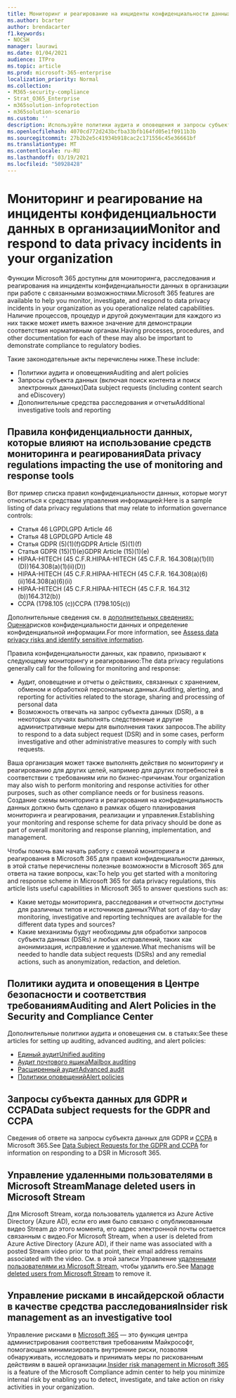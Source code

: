 ```yaml
---
title: Мониторинг и реагирование на инциденты конфиденциальности данных в организации
ms.author: bcarter
author: brendacarter
f1.keywords:
- NOCSH
manager: laurawi
ms.date: 01/04/2021
audience: ITPro
ms.topic: article
ms.prod: microsoft-365-enterprise
localization_priority: Normal
ms.collection:
- M365-security-compliance
- Strat_O365_Enterprise
- m365solution-infoprotection
- m365solution-scenario
ms.custom: ''
description: Используйте политики аудита и оповещения и запросы субъектов данных для мониторинга инцидентов с личными данными и реагирования на них.
ms.openlocfilehash: 4070cd772d243bcfba33bfb164fd05e1f0911b3b
ms.sourcegitcommit: 27b2b2e5c41934b918cac2c171556c45e36661bf
ms.translationtype: MT
ms.contentlocale: ru-RU
ms.lasthandoff: 03/19/2021
ms.locfileid: "50928428"
---
```

# <a name="monitor-and-respond-to-data-privacy-incidents-in-your-organization"></a><span data-ttu-id="8bbbf-103">Мониторинг и реагирование на инциденты конфиденциальности данных в организации</span><span class="sxs-lookup"><span data-stu-id="8bbbf-103">Monitor and respond to data privacy incidents in your organization</span></span>

<span data-ttu-id="8bbbf-104">Функции Microsoft 365 доступны для мониторинга, расследования и реагирования на инциденты конфиденциальности данных в организации при работе с связанными возможностями.</span><span class="sxs-lookup"><span data-stu-id="8bbbf-104">Microsoft 365 features are available to help you monitor, investigate, and respond to data privacy incidents in your organization as you operationalize related capabilities.</span></span> <span data-ttu-id="8bbbf-105">Наличие процессов, процедур и другой документации для каждого из них также может иметь важное значение для демонстрации соответствия нормативным органам.</span><span class="sxs-lookup"><span data-stu-id="8bbbf-105">Having processes, procedures, and other documentation for each of these may also be important to demonstrate compliance to regulatory bodies.</span></span>

<span data-ttu-id="8bbbf-106">Такие законодательные акты перечислены ниже.</span><span class="sxs-lookup"><span data-stu-id="8bbbf-106">These include:</span></span> 

- <span data-ttu-id="8bbbf-107">Политики аудита и оповещения</span><span class="sxs-lookup"><span data-stu-id="8bbbf-107">Auditing and alert policies</span></span>
- <span data-ttu-id="8bbbf-108">Запросы субъекта данных (включая поиск контента и поиск электронных данных)</span><span class="sxs-lookup"><span data-stu-id="8bbbf-108">Data subject requests (including content search and eDiscovery)</span></span>
- <span data-ttu-id="8bbbf-109">Дополнительные средства расследования и отчеты</span><span class="sxs-lookup"><span data-stu-id="8bbbf-109">Additional investigative tools and reporting</span></span>

## <a name="data-privacy-regulations-impacting-the-use-of-monitoring-and-response-tools"></a><span data-ttu-id="8bbbf-110">Правила конфиденциальности данных, которые влияют на использование средств мониторинга и реагирования</span><span class="sxs-lookup"><span data-stu-id="8bbbf-110">Data privacy regulations impacting the use of monitoring and response tools</span></span>

<span data-ttu-id="8bbbf-111">Вот пример списка правил конфиденциальности данных, которые могут относиться к средствам управления информацией:</span><span class="sxs-lookup"><span data-stu-id="8bbbf-111">Here is a sample listing of data privacy regulations that may relate to information governance controls:</span></span>

- <span data-ttu-id="8bbbf-112">Статья 46 LGPD</span><span class="sxs-lookup"><span data-stu-id="8bbbf-112">LGPD Article 46</span></span>
- <span data-ttu-id="8bbbf-113">Статья 48 LGPD</span><span class="sxs-lookup"><span data-stu-id="8bbbf-113">LGPD Article 48</span></span>
- <span data-ttu-id="8bbbf-114">Статья GDPR (5)(1)(f)</span><span class="sxs-lookup"><span data-stu-id="8bbbf-114">GDPR Article (5)(1)(f)</span></span>
- <span data-ttu-id="8bbbf-115">Статья GDPR (15)(1)(e)</span><span class="sxs-lookup"><span data-stu-id="8bbbf-115">GDPR Article (15)(1)(e)</span></span>
- <span data-ttu-id="8bbbf-116">HIPAA-HITECH (45 C.F.R.</span><span class="sxs-lookup"><span data-stu-id="8bbbf-116">HIPAA-HITECH (45 C.F.R.</span></span> <span data-ttu-id="8bbbf-117">164.308(a)(1)(II)(D))</span><span class="sxs-lookup"><span data-stu-id="8bbbf-117">164.308(a)(1)(ii)(D))</span></span>
- <span data-ttu-id="8bbbf-118">HIPAA-HITECH (45 C.F.R.</span><span class="sxs-lookup"><span data-stu-id="8bbbf-118">HIPAA-HITECH (45 C.F.R.</span></span> <span data-ttu-id="8bbbf-119">164.308(a)(6)(ii)</span><span class="sxs-lookup"><span data-stu-id="8bbbf-119">164.308(a)(6)(ii)</span></span>
- <span data-ttu-id="8bbbf-120">HIPAA-HITECH (45 C.F.R.</span><span class="sxs-lookup"><span data-stu-id="8bbbf-120">HIPAA-HITECH (45 C.F.R.</span></span> <span data-ttu-id="8bbbf-121">164.312 (b))</span><span class="sxs-lookup"><span data-stu-id="8bbbf-121">164.312(b))</span></span>
- <span data-ttu-id="8bbbf-122">CCPA (1798.105 (c))</span><span class="sxs-lookup"><span data-stu-id="8bbbf-122">CCPA (1798.105(c))</span></span>

<span data-ttu-id="8bbbf-123">Дополнительные сведения см. в [дополнительных сведениях: Оценка](information-protection-deploy-assess.md)рисков конфиденциальности данных и определение конфиденциальной информации.</span><span class="sxs-lookup"><span data-stu-id="8bbbf-123">For more information, see [Assess data privacy risks and identify sensitive information](information-protection-deploy-assess.md).</span></span>

<span data-ttu-id="8bbbf-124">Правила конфиденциальности данных, как правило, призывают к следующему мониторингу и реагированию:</span><span class="sxs-lookup"><span data-stu-id="8bbbf-124">The data privacy regulations generally call for the following for monitoring and response:</span></span>

- <span data-ttu-id="8bbbf-125">Аудит, оповещение и отчеты о действиях, связанных с хранением, обменом и обработкой персональных данных.</span><span class="sxs-lookup"><span data-stu-id="8bbbf-125">Auditing, alerting, and reporting for activities related to the storage, sharing and processing of personal data</span></span>
- <span data-ttu-id="8bbbf-126">Возможность отвечать на запрос субъекта данных (DSR), а в некоторых случаях выполнять следственные и другие административные меры для выполнения таких запросов.</span><span class="sxs-lookup"><span data-stu-id="8bbbf-126">The ability to respond to a data subject request (DSR) and in some cases, perform investigative and other administrative measures to comply with such requests.</span></span>

<span data-ttu-id="8bbbf-127">Ваша организация может также выполнять действия по мониторингу и реагированию для других целей, например для других потребностей в соответствии с требованиям или по бизнес-причинам.</span><span class="sxs-lookup"><span data-stu-id="8bbbf-127">Your organization may also wish to perform monitoring and response activities for other purposes, such as other compliance needs or for business reasons.</span></span> <span data-ttu-id="8bbbf-128">Создание схемы мониторинга и реагирования на конфиденциальность данных должно быть сделано в рамках общего планирования мониторинга и реагирования, реализации и управления.</span><span class="sxs-lookup"><span data-stu-id="8bbbf-128">Establishing your monitoring and response scheme for data privacy should be done as part of overall monitoring and response planning, implementation, and management.</span></span>

<span data-ttu-id="8bbbf-129">Чтобы помочь вам начать работу с схемой мониторинга и реагирования в Microsoft 365 для правил конфиденциальности данных, в этой статье перечислены полезные возможности в Microsoft 365 для ответа на такие вопросы, как:</span><span class="sxs-lookup"><span data-stu-id="8bbbf-129">To help you get started with a monitoring and response scheme in Microsoft 365 for data privacy regulations, this article lists useful capabilities in Microsoft 365 to answer questions such as:</span></span> 

- <span data-ttu-id="8bbbf-130">Какие методы мониторинга, расследования и отчетности доступны для различных типов и источников данных?</span><span class="sxs-lookup"><span data-stu-id="8bbbf-130">What sort of day-to-day monitoring, investigative and reporting techniques are available for the different data types and sources?</span></span>
- <span data-ttu-id="8bbbf-131">Какие механизмы будут необходимы для обработки запросов субъекта данных (DSRs) и любых исправлений, таких как анонимизация, исправление и удаление.</span><span class="sxs-lookup"><span data-stu-id="8bbbf-131">What mechanisms will be needed to handle data subject requests (DSRs) and any remedial actions, such as anonymization, redaction, and deletion.</span></span>

## <a name="auditing-and-alert-policies-in-the-security-and-compliance-center"></a><span data-ttu-id="8bbbf-132">Политики аудита и оповещения в Центре безопасности и соответствия требованиям</span><span class="sxs-lookup"><span data-stu-id="8bbbf-132">Auditing and Alert Policies in the Security and Compliance Center</span></span>

<span data-ttu-id="8bbbf-133">Дополнительные политики аудита и оповещения см. в статьях:</span><span class="sxs-lookup"><span data-stu-id="8bbbf-133">See these articles for setting up auditing, advanced auditing, and alert policies:</span></span>

- [<span data-ttu-id="8bbbf-134">Единый аудит</span><span class="sxs-lookup"><span data-stu-id="8bbbf-134">Unified auditing</span></span>](../compliance/search-the-audit-log-in-security-and-compliance.md)
- [<span data-ttu-id="8bbbf-135">Аудит почтового ящика</span><span class="sxs-lookup"><span data-stu-id="8bbbf-135">Mailbox auditing</span></span>](../compliance/enable-mailbox-auditing.md)
- [<span data-ttu-id="8bbbf-136">Расширенный аудит</span><span class="sxs-lookup"><span data-stu-id="8bbbf-136">Advanced audit</span></span>](../compliance/advanced-audit.md)
- [<span data-ttu-id="8bbbf-137">Политики оповещений</span><span class="sxs-lookup"><span data-stu-id="8bbbf-137">Alert policies</span></span>](../compliance/alert-policies.md)

## <a name="data-subject-requests-for-the-gdpr-and-ccpa"></a><span data-ttu-id="8bbbf-138">Запросы субъекта данных для GDPR и CCPA</span><span class="sxs-lookup"><span data-stu-id="8bbbf-138">Data subject requests for the GDPR and CCPA</span></span>

<span data-ttu-id="8bbbf-139">Сведения об ответе на запросы субъекта данных для GDPR и [CCPA](/compliance/regulatory/gdpr-dsr-Office365) в Microsoft 365.</span><span class="sxs-lookup"><span data-stu-id="8bbbf-139">See [Data Subject Requests for the GDPR and CCPA](/compliance/regulatory/gdpr-dsr-Office365) for information on responding to a DSR in Microsoft 365.</span></span>

## <a name="manage-deleted-users-in-microsoft-stream"></a><span data-ttu-id="8bbbf-140">Управление удаленными пользователями в Microsoft Stream</span><span class="sxs-lookup"><span data-stu-id="8bbbf-140">Manage deleted users in Microsoft Stream</span></span>

<span data-ttu-id="8bbbf-141">Для Microsoft Stream, когда пользователь удаляется из Azure Active Directory (Azure AD), если его имя было связано с опубликованным видео Stream до этого момента, его адрес электронной почты остается связанным с видео.</span><span class="sxs-lookup"><span data-stu-id="8bbbf-141">For Microsoft Stream, when a user is deleted from Azure Active Directory (Azure AD), if their name was associated with a posted Stream video prior to that point, their email address remains associated with the video.</span></span> <span data-ttu-id="8bbbf-142">См. в этой записи Управление [удаленными пользователями из Microsoft Stream,](/stream/managing-deleted-users) чтобы удалить его.</span><span class="sxs-lookup"><span data-stu-id="8bbbf-142">See [Manage deleted users from Microsoft Stream](/stream/managing-deleted-users) to remove it.</span></span>

## <a name="insider-risk-management-as-an-investigative-tool"></a><span data-ttu-id="8bbbf-143">Управление рисками в инсайдерской области в качестве средства расследования</span><span class="sxs-lookup"><span data-stu-id="8bbbf-143">Insider risk management as an investigative tool</span></span>

<span data-ttu-id="8bbbf-144">Управление рисками в [Microsoft 365](../compliance/insider-risk-management.md) — это функция центра администрирования соответствия требованиям Майкрософт, помогающая минимизировать внутренние риски, позволяя обнаруживать, исследовать и принимать меры по рискованным действиям в вашей организации.</span><span class="sxs-lookup"><span data-stu-id="8bbbf-144">[Insider risk management in Microsoft 365](../compliance/insider-risk-management.md) is a feature of the Microsoft Compliance admin center to help you minimize internal risk by enabling you to detect, investigate, and take action on risky activities in your organization.</span></span>